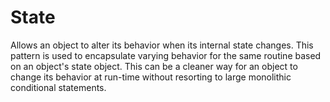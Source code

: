 # State
Allows an object to alter its behavior when its internal state changes. This pattern is used to encapsulate varying behavior for the same routine based on an object's state object. This can be a cleaner way for an object to change its behavior at run-time without resorting to large monolithic conditional statements.
